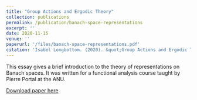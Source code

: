 ```yaml
---
title: "Group Actions and Ergodic Theory"
collection: publications
permalink: /publication/banach-space-representations
excerpt: ''
date: 2020-11-15
venue: ''
paperurl: '/files/banach-space-representations.pdf'
citation: 'Isabel Longbottom. (2020). &quot;Group Actions and Ergodic Theory.&quot.'
---
```

This essay gives a brief introduction to the theory of representations on Banach spaces. It was written for a functional analysis course taught by Pierre Portal at the ANU. 

[Download paper here](/files/banach-space-representations.pdf)